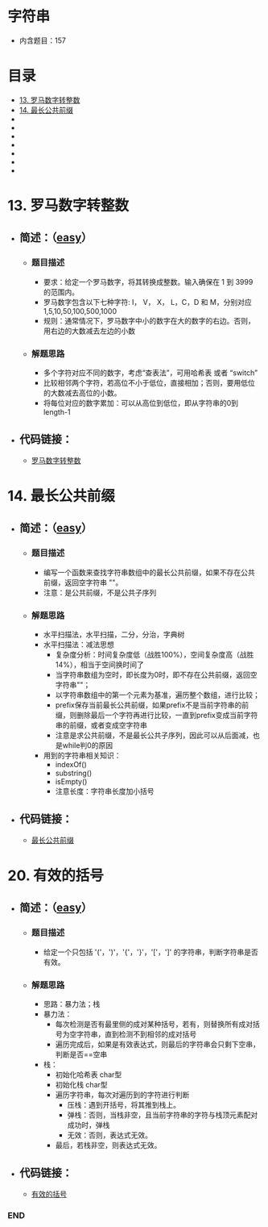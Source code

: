 # 字符串
- 内含题目：157

# 目录
<!-- GFM-TOC -->
* [13. 罗马数字转整数](#13-罗马数字转整数)
* [14. 最长公共前缀](#14-最长公共前缀)
* []()
* []()
* []()
* []()
* []()
* []()
* []()
<!-- GFM-TOC -->



# 13. 罗马数字转整数
- ## 简述：（[easy](https://github.com/anliux/PracticePool/blob/master/LeetCode/docs/easy.md)）
  - ### 题目描述
    - 要求：给定一个罗马数字，将其转换成整数。输入确保在 1 到 3999 的范围内。
    - 罗马数字包含以下七种字符: I， V， X， L，C，D 和 M，分别对应1,5,10,50,100,500,1000
    - 规则：通常情况下，罗马数字中小的数字在大的数字的右边。否则，用右边的大数减去左边的小数
  - ### 解题思路
    - 多个字符对应不同的数字，考虑“查表法”，可用哈希表 或者 “switch”
    - 比较相邻两个字符，若高位不小于低位，直接相加；否则，要用低位的大数减去高位的小数。
    - 将每位对应的数字累加：可以从高位到低位，即从字符串的0到length-1

- ## 代码链接：
  - [罗马数字转整数](https://github.com/anliux/PracticePool/blob/master/LeetCode/src/0013-roman-to-integer.java)



# 14. 最长公共前缀
- ## 简述：（[easy](https://github.com/anliux/PracticePool/blob/master/LeetCode/docs/easy.md)）
  - ### 题目描述
    - 编写一个函数来查找字符串数组中的最长公共前缀，如果不存在公共前缀，返回空字符串 ""。
    - 注意：是公共前缀，不是公共子序列
  - ### 解题思路
    - 水平扫描法，水平扫描，二分，分治，字典树
    - 水平扫描法：减法思想
      - 复杂度分析：时间复杂度低（战胜100%），空间复杂度高（战胜14%），相当于空间换时间了
      - 当字符串数组为空时，即长度为0时，即不存在公共前缀，返回空字符串""；
      - 以字符串数组中的第一个元素为基准，遍历整个数组，进行比较；
      - prefix保存当前最长公共前缀，如果prefix不是当前字符串的前缀，则删除最后一个字符再进行比较，一直到prefix变成当前字符串的前缀，或者变成空字符串
      - 注意是求公共前缀，不是最长公共子序列，因此可以从后面减，也是while判0的原因
    - 用到的字符串相关知识：
      - indexOf()
      - substring()
      - isEmpty()
      - 注意长度：字符串长度加小括号
      
- ## 代码链接：
  - [最长公共前缀](https://github.com/anliux/PracticePool/blob/master/LeetCode/src/0014-longest-common-prefix.java)



# 20. 有效的括号
- ## 简述：（[easy](https://github.com/anliux/PracticePool/blob/master/LeetCode/docs/easy.md)）
  - ### 题目描述
    - 给定一个只包括 '('，')'，'{'，'}'，'['，']' 的字符串，判断字符串是否有效。
  - ### 解题思路
    - 思路：暴力法；栈
    - 暴力法：
      - 每次检测是否有最里侧的成对某种括号，若有，则替换所有成对括号为空字符串，直到检测不到相邻的成对括号
      - 遍历完成后，如果是有效表达式，则最后的字符串会只剩下空串，判断是否==空串
    - 栈：
      - 初始化哈希表 char型
      - 初始化栈 char型
      - 遍历字符串，每次对遍历到的字符进行判断
        - 压栈：遇到开括号，将其推到栈上。
        - 弹栈：否则，当栈非空，且当前字符串的字符与栈顶元素配对成功时，弹栈
        - 无效：否则，表达式无效。
      - 最后，若栈非空，则表达式无效。
      
- ## 代码链接：
  - [有效的括号](https://github.com/anliux/PracticePool/blob/master/LeetCode/src/0020-valid-parentheses.java)





### END
